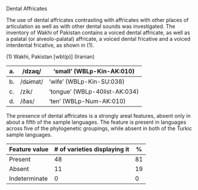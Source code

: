 Dental Affricates

The use of dental affricates contrasting with affricates with other
places of articulation as well as with other dental sounds was
investigated. The inventory of Wakhi of Pakistan contains a voiced
dental affricate, as well as a palatal (or alveolo-palatal) affricate, a
voiced dental fricative and a voiced interdental fricative, as shown in
(1).

\(1) Wakhi, Pakistan \[wbl(p)\] (Iranian)

| a.  | /dzaq/   | ‘small’ (WBLp-Kin-AK:010)     |
|-----|----------|-------------------------------|
| b.  | /dɕɨmat/ | ‘wife’ (WBLp-Kin-SU:038)      |
| c.  | /zik/    | ‘tongue’ (WBLp-40list-AK:034) |
| d.  | /ðas/    | ‘ten’ (WBLp-Num-AK:010)       |

The presence of dental affricates is a strongly areal features, absent
only in about a fifth of the sample languages. The feature is present in
languages across five of the phylogenetic groupings, while absent in
both of the Turkic sample languages.

| Feature value | \# of varieties displaying it | %   |
|---------------|-------------------------------|-----|
| Present       | 48                            | 81  |
| Absent        | 11                            | 19  |
| Indeterminate | 0                             | 0   |


